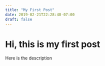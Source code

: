 ```yaml
---
title: "My First Post"
date: 2019-02-21T22:28:48-07:00
draft: false
---
```


# Hi, this is my first post
Here is the description
